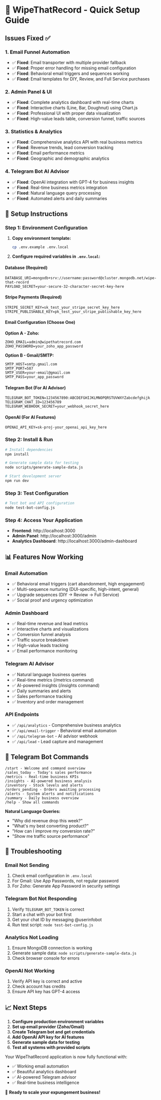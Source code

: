 # 🚀 WipeThatRecord - Quick Setup Guide

## Issues Fixed ✅

### 1. Email Funnel Automation
- ✅ **Fixed**: Email transporter with multiple provider fallback
- ✅ **Fixed**: Proper error handling for missing email configuration
- ✅ **Fixed**: Behavioral email triggers and sequences working
- ✅ **Fixed**: Email templates for DIY, Review, and Full Service purchases

### 2. Admin Panel & UI
- ✅ **Fixed**: Complete analytics dashboard with real-time charts
- ✅ **Fixed**: Interactive charts (Line, Bar, Doughnut) using Chart.js
- ✅ **Fixed**: Professional UI with proper data visualization
- ✅ **Fixed**: High-value leads table, conversion funnel, traffic sources

### 3. Statistics & Analytics
- ✅ **Fixed**: Comprehensive analytics API with real business metrics
- ✅ **Fixed**: Revenue trends, lead conversion tracking
- ✅ **Fixed**: Email performance metrics
- ✅ **Fixed**: Geographic and demographic analytics

### 4. Telegram Bot AI Advisor
- ✅ **Fixed**: OpenAI integration with GPT-4 for business insights
- ✅ **Fixed**: Real-time business metrics integration
- ✅ **Fixed**: Natural language query processing
- ✅ **Fixed**: Automated alerts and daily summaries

## 🔧 Setup Instructions

### Step 1: Environment Configuration

1. **Copy environment template:**
   ```bash
   cp .env.example .env.local
   ```

2. **Configure required variables in `.env.local`:**

#### Database (Required)
```env
DATABASE_URI=mongodb+srv://username:password@cluster.mongodb.net/wipe-that-record
PAYLOAD_SECRET=your-secure-32-character-secret-key-here
```

#### Stripe Payments (Required)
```env
STRIPE_SECRET_KEY=sk_test_your_stripe_secret_key_here
STRIPE_PUBLISHABLE_KEY=pk_test_your_stripe_publishable_key_here
```

#### Email Configuration (Choose One)
**Option A - Zoho:**
```env
ZOHO_EMAIL=admin@wipethatrecord.com
ZOHO_PASSWORD=your_zoho_app_password
```

**Option B - Gmail/SMTP:**
```env
SMTP_HOST=smtp.gmail.com
SMTP_PORT=587
SMTP_USER=your-email@gmail.com
SMTP_PASS=your_app_password
```

#### Telegram Bot (For AI Advisor)
```env
TELEGRAM_BOT_TOKEN=1234567890:ABCDEFGHIJKLMNOPQRSTUVWXYZabcdefghijk
TELEGRAM_CHAT_ID=123456789
TELEGRAM_WEBHOOK_SECRET=your_webhook_secret_here
```

#### OpenAI (For AI Features)
```env
OPENAI_API_KEY=sk-proj-your_openai_api_key_here
```

### Step 2: Install & Run

```bash
# Install dependencies
npm install

# Generate sample data for testing
node scripts/generate-sample-data.js

# Start development server
npm run dev
```

### Step 3: Test Configuration

```bash
# Test bot and API configuration
node test-bot-config.js
```

### Step 4: Access Your Application

- **Frontend**: http://localhost:3000
- **Admin Panel**: http://localhost:3000/admin
- **Analytics Dashboard**: http://localhost:3000/admin-dashboard

## 📊 Features Now Working

### Email Automation
- ✅ Behavioral email triggers (cart abandonment, high engagement)
- ✅ Multi-sequence nurturing (DUI-specific, high-intent, general)
- ✅ Upgrade sequences (DIY → Review → Full Service)
- ✅ Social proof and urgency optimization

### Admin Dashboard
- ✅ Real-time revenue and lead metrics
- ✅ Interactive charts and visualizations
- ✅ Conversion funnel analysis
- ✅ Traffic source breakdown
- ✅ High-value leads tracking
- ✅ Email performance monitoring

### Telegram AI Advisor
- ✅ Natural language business queries
- ✅ Real-time metrics (/metrics command)
- ✅ AI-powered insights (/insights command)
- ✅ Daily summaries and alerts
- ✅ Sales performance tracking
- ✅ Inventory and order management

### API Endpoints
- ✅ `/api/analytics` - Comprehensive business analytics
- ✅ `/api/email-trigger` - Behavioral email automation
- ✅ `/api/telegram-bot` - AI advisor webhook
- ✅ `/api/lead` - Lead capture and management

## 🤖 Telegram Bot Commands

```
/start - Welcome and command overview
/sales_today - Today's sales performance
/metrics - Real-time business KPIs
/insights - AI-powered business analysis
/inventory - Stock levels and alerts
/orders_pending - Orders awaiting processing
/alerts - System alerts and notifications
/summary - Daily business overview
/help - Show all commands
```

**Natural Language Queries:**
- "Why did revenue drop this week?"
- "What's my best converting product?"
- "How can I improve my conversion rate?"
- "Show me traffic source performance"

## 🚨 Troubleshooting

### Email Not Sending
1. Check email configuration in `.env.local`
2. For Gmail: Use App Passwords, not regular password
3. For Zoho: Generate App Password in security settings

### Telegram Bot Not Responding
1. Verify `TELEGRAM_BOT_TOKEN` is correct
2. Start a chat with your bot first
3. Get your chat ID by messaging @userinfobot
4. Run test script: `node test-bot-config.js`

### Analytics Not Loading
1. Ensure MongoDB connection is working
2. Generate sample data: `node scripts/generate-sample-data.js`
3. Check browser console for errors

### OpenAI Not Working
1. Verify API key is correct and active
2. Check account has credits
3. Ensure API key has GPT-4 access

## 📈 Next Steps

1. **Configure production environment variables**
2. **Set up email provider (Zoho/Gmail)**
3. **Create Telegram bot and get credentials**
4. **Add OpenAI API key for AI features**
5. **Generate sample data for testing**
6. **Test all systems with provided scripts**

Your WipeThatRecord application is now fully functional with:
- ✅ Working email automation
- ✅ Beautiful analytics dashboard
- ✅ AI-powered Telegram advisor
- ✅ Real-time business intelligence

🎉 **Ready to scale your expungement business!**